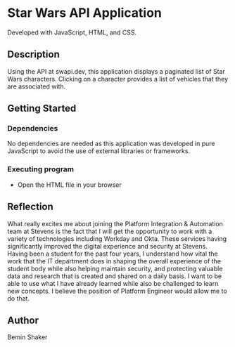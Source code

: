 # Star Wars API Application

Developed with JavaScript, HTML, and CSS.

## Description

Using the API at swapi.dev, this application displays a paginated list of Star Wars characters. Clicking on a character provides a list of vehicles that they are associated with.

## Getting Started

### Dependencies

No dependencies are needed as this application was developed in pure JavaScript to avoid the use of external libraries or frameworks.

### Executing program

- Open the HTML file in your browser

## Reflection

What really excites me about joining the Platform Integration & Automation team at Stevens is the fact that I will get the opportunity to work with a variety of technologies including Workday and Okta. These services having significantly improved the digital experience and security at Stevens. Having been a student for the past four years, I understand how vital the work that the IT department does in shaping the overall experience of the student body while also helping maintain security, and protecting valuable data and research that is created and shared on a daily basis. I want to be able to use what I have already learned while also be challenged to learn new concepts. I believe the position of Platform Engineer would allow me to do that.

## Author

Bemin Shaker
